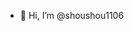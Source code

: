 - 👋 Hi, I’m @shoushou1106
<!---
shoushou1106/shoushou1106 is a ✨ special ✨ repository because its `README.md` (this file) appears on your GitHub profile.
You can click the Preview link to take a look at your changes.
--->
